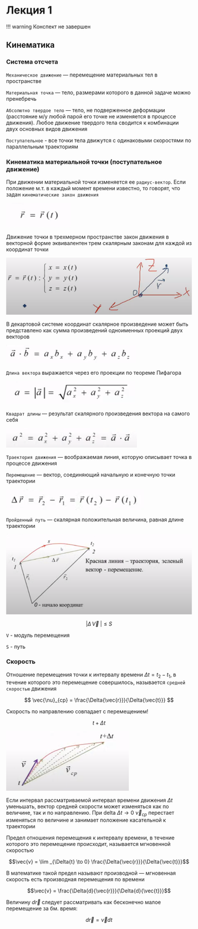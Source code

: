 [comment]: <> (https://www.youtube.com/watch?v=ma7vujho1Xw)

# Лекция 1

[comment]: <> (13:05)

!!! warning
    Конспект не завершен

## Кинематика

### Система отсчета

`Механическое движение` — перемещение материальных тел в пространстве

`Материальная точка` — тело, размерами которого в данной задаче можно пренебречь

`Абсолютно твердое тело` — тело, не подверженное деформации (расстояние м/у любой парой его точке не
изменяется в процессе движения). Любое движение твердого тела сводится к комбинации двух основных
видов движения

`Поступательное` - все точки тела движутся с одинаковыми скоростями по параллельным траекториям

[comment]: <> (19:38)

### Кинематика материальной точки (поступательное движение)

При движении материальной точки изменяется ее `радиус-вектор`. Если положение м.т. в каждый момент
времени известно, то говорят, что задан `кинематические закон движения`

![Кинематический закон движения](media/01_01.png)

Движение точки в трехмерном пространстве закон движения в векторной форме эквивалентен трем
скалярным законам для каждой из координат точки

![img.png](media/01_02.png)

В декартовой системе координат скалярное произведение может быть представлено как сумма произведений
одноименных проекций двух векторов

![img.png](media/01_03.png)

`Длина вектора` выражается через его проекции по теореме Пифагора

![Длина вектора](media/01_04.png)

`Квадрат длины` — результат скалярного произведения вектора на самого себя

![Квадрат длины](media/01_05.png)

`Траектория движения` — воображаемая линия, которую описывает точка в процессе движения

`Перемещение` — вектор, соединяющий начальную и конечную точки траектории

![Перемещение](media/01_06.png)

`Пройденный путь` — скалярная положительная величина, равная длине траектории

![Схема](media/01_07.png)

$$ |\Delta\,\vec{V}\;|\leq S $$

`V` - модуль перемещения

`S` - путь

### Скорость

Отношение перемещения точки к интервалу времени $\Delta {t} = {t}_{2} - {t}_{1}$, в течение которого
это перемещение совершилось, называется `средней скоростью` движения

$$ \vec{\nu}_{ср} = \frac{\Delta{\vec{r}}}{\Delta{\vec{t}}} $$

Скорость по направлению совпадает с перемещением!

$$t+\Delta{t}$$

![Скорость по направлению совпадает с перемещением](media/01_08.png)

Если интервал рассматриваемой интервал времени движения $\Delta {t}$ уменьшать, вектор средней
скорости может изменяться как по величине, так и по направлению. При delta $\Delta {t} \to 0$
$\vec{\nu}_{ср}$ перестает изменяться по величине и занимает положение касательной к траектории

Предел отношения перемещения к интервалу времени, в течение которого это перемещение происходит,
называется мгновенной скоростью

$$\vec{v} = \lim _{\Delta{t} \to 0} \frac{\Delta{\vec{r}}}{\Delta{\vec{t}}}$$

В математике такой предел называют производной — мгновенная скорость есть производная перемещения по
времени

$$\vec{v} = \frac{\Delta{d}{\vec{r}}}{\Delta{d}{\vec{t}}}$$

Величину $d\vec{r}$ следует рассматривать как бесконечно малое перемещение за бм. время:

$$d\vec{r} = \vec{\nu}d{t}$$

[comment]: <> (48:59)
